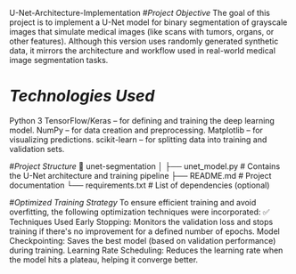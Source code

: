 U-Net-Architecture-Implementation
#*Project Objective*
The goal of this project is to implement a U-Net model for binary segmentation of grayscale images that simulate medical images (like scans with tumors, organs, or other features). Although this version uses randomly generated synthetic data, it mirrors the architecture and workflow used in real-world medical image segmentation tasks.

# *Technologies Used*
Python 3
TensorFlow/Keras – for defining and training the deep learning model.
NumPy – for data creation and preprocessing.
Matplotlib – for visualizing predictions.
scikit-learn – for splitting data into training and validation sets.

#*Project Structure*
📁 unet-segmentation
│
├── unet_model.py            # Contains the U-Net architecture and training pipeline
├── README.md                # Project documentation
└── requirements.txt         # List of dependencies (optional)
 
 #*Optimized Training Strategy*
To ensure efficient training and avoid overfitting, the following optimization techniques were incorporated:
✅ Techniques Used
Early Stopping: Monitors the validation loss and stops training if there's no improvement for a defined number of epochs.
Model Checkpointing: Saves the best model (based on validation performance) during training.
Learning Rate Scheduling: Reduces the learning rate when the model hits a plateau, helping it converge better.
